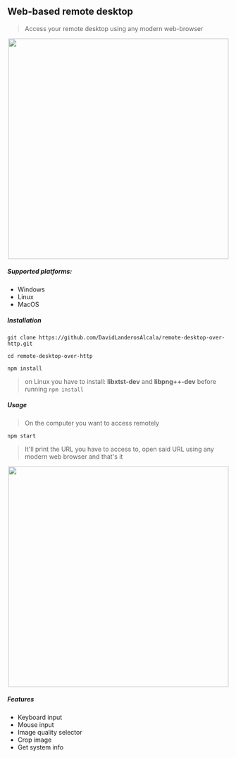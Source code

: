 ## Web-based remote desktop

> Access your remote desktop using any modern web-browser

<p align="center"><img src="https://user-images.githubusercontent.com/5791055/64057520-e61e1a00-cb52-11e9-946c-a6d839fa0f52.gif" width="500"></p>

##### Supported platforms:
- Windows
- Linux
- MacOS

##### Installation
```
git clone https://github.com/DavidLanderosAlcala/remote-desktop-over-http.git
```

```
cd remote-desktop-over-http
```
```
npm install
```
> on Linux you have to install: __libxtst-dev__ and __libpng++-dev__ before running ```npm install```

##### Usage
> On the computer you want to access remotely
````
npm start
````
> It'll print the URL you have to access to, open said URL using any modern web browser and that's it
> 
<p align="center"><img src="https://user-images.githubusercontent.com/5791055/64057392-22507b00-cb51-11e9-8bb1-f86f47647da4.png" width="500"></p>

##### Features
- Keyboard input
- Mouse input
- Image quality selector
- Crop image
- Get system info

